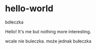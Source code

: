# hello-world
bółeczka

Hello!
It's me but nothing more interesting.

wcale nie buleczka. może jednak bułeczka